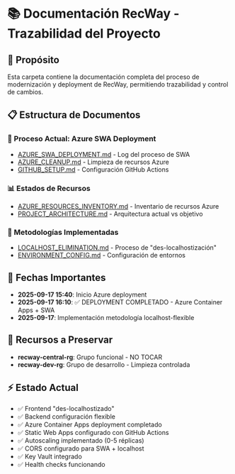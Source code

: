 # 📚 Documentación RecWay - Trazabilidad del Proyecto

## 🎯 Propósito
Esta carpeta contiene la documentación completa del proceso de modernización y deployment de RecWay, permitiendo trazabilidad y control de cambios.

## 📋 Estructura de Documentos

### 🔄 Proceso Actual: Azure SWA Deployment
- [AZURE_SWA_DEPLOYMENT.md](./AZURE_SWA_DEPLOYMENT.md) - Log del proceso de SWA
- [AZURE_CLEANUP.md](./AZURE_CLEANUP.md) - Limpieza de recursos Azure
- [GITHUB_SETUP.md](./GITHUB_SETUP.md) - Configuración GitHub Actions

### 📊 Estados de Recursos
- [AZURE_RESOURCES_INVENTORY.md](./AZURE_RESOURCES_INVENTORY.md) - Inventario de recursos Azure
- [PROJECT_ARCHITECTURE.md](./PROJECT_ARCHITECTURE.md) - Arquitectura actual vs objetivo

### 🎯 Metodologías Implementadas  
- [LOCALHOST_ELIMINATION.md](./LOCALHOST_ELIMINATION.md) - Proceso de "des-localhostización"
- [ENVIRONMENT_CONFIG.md](./ENVIRONMENT_CONFIG.md) - Configuración de entornos

## 📅 Fechas Importantes
- **2025-09-17 15:40**: Inicio Azure deployment
- **2025-09-17 16:10**: ✅ DEPLOYMENT COMPLETADO - Azure Container Apps + SWA
- **2025-09-17**: Implementación metodología localhost-flexible

## 🚨 Recursos a Preservar
- **recway-central-rg**: Grupo funcional - NO TOCAR
- **recway-dev-rg**: Grupo de desarrollo - Limpieza controlada

## ⚡ Estado Actual
- ✅ Frontend "des-localhostizado" 
- ✅ Backend configuración flexible
- ✅ Azure Container Apps deployment completado
- ✅ Static Web Apps configurado con GitHub Actions
- ✅ Autoscaling implementado (0-5 réplicas)
- ✅ CORS configurado para SWA + localhost
- ✅ Key Vault integrado
- ✅ Health checks funcionando